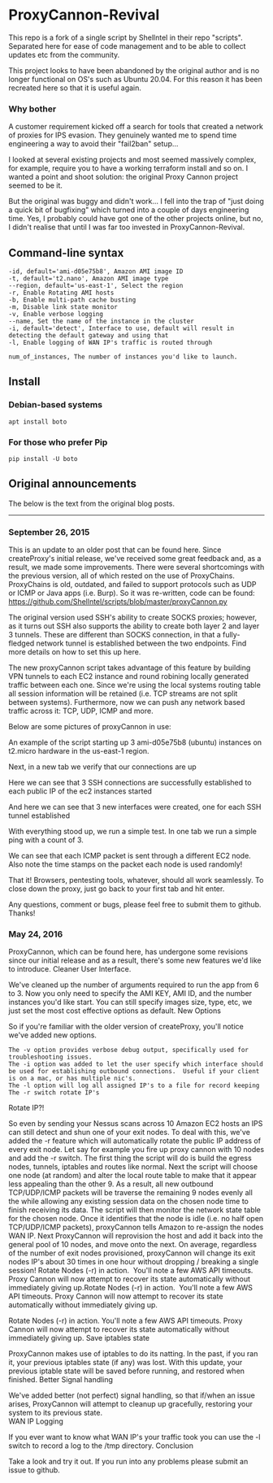 # ProxyCannon-Revival
This repo is a fork of a single script by Shellntel in their repo "scripts".  Separated here for ease of code management and to be able to collect updates etc from the community.

This project looks to have been abandoned by the original author and is no longer functional on OS's such as Ubuntu 20.04.  For this reason it has been recreated here so that it is useful again.

### Why bother

A customer requirement kicked off a search for tools that created a network of proxies for IPS evasion.  They genuinely wanted me to spend time engineering a way to avoid their "fail2ban" setup...

I looked at several existing projects and most seemed massively complex, for example, require you to have a working terraform install and so on.  I wanted a point and shoot solution: the original Proxy Cannon project seemed to be it.

But the original was buggy and didn't work...  I fell into the trap of "just doing a quick bit of bugfixing" which turned into a couple of days engineering time.  Yes, I probably could have got one of the other projects online, but no, I didn't realise that until I was far too invested in ProxyCannon-Revival.

## Command-line syntax

````
-id, default='ami-d05e75b8', Amazon AMI image ID
-t, default='t2.nano', Amazon AMI image type
--region, default='us-east-1', Select the region
-r, Enable Rotating AMI hosts
-b, Enable multi-path cache busting
-m, Disable link state monitor
-v, Enable verbose logging
--name, Set the name of the instance in the cluster
-i, default='detect', Interface to use, default will result in detecting the default gateway and using that
-l, Enable logging of WAN IP's traffic is routed through

num_of_instances, The number of instances you'd like to launch.
````

## Install

### Debian-based systems

```apt install boto```

### For those who prefer Pip

```pip install -U boto```


## Original announcements

The below is the text from the original blog posts.

------------ 

### September 26, 2015

This is an update to an older post that can be found here.  Since createProxy's initial release, we've received some great feedback and, as a result, we made some improvements.   There were several shortcomings with the previous version, all of which rested on the use of ProxyChains.  ProxyChains is old, outdated, and failed to support  protocols such as  UDP or ICMP or Java apps (i.e. Burp).  So it was re-written, code can be found: https://github.com/Shellntel/scripts/blob/master/proxyCannon.py

The original version used SSH's ability to create SOCKS proxies; however, as it turns out SSH also supports the ability to create both layer 2 and layer 3 tunnels.  These are different than SOCKS connection, in that a fully-fledged network tunnel is established between the two endpoints.  Find more details on how to set this up here.

The new proxyCannon script takes advantage of this feature by building VPN tunnels to each EC2 instance and round robining locally generated traffic between each one.  Since we're using the local systems routing table all session information will be retained (i.e. TCP streams are not split between systems).  Furthermore, now we can push any network based traffic across it: TCP, UDP, ICMP and more. 

Below are some pictures of proxyCannon in use:

An example of the script starting up 3 ami-d05e75b8 (ubuntu) instances on t2.micro hardware in the us-east-1 region.

Next, in a new tab we verify that our connections are up

Here we can see that 3 SSH connections are successfully established to each public IP of the ec2 instances started

And here we can see that 3 new interfaces were created, one for each SSH tunnel established

With everything stood up, we run a simple test.  In one tab we run a simple ping with a count of 3.  

We can see that each ICMP packet is sent through a different EC2 node.  Also note the time stamps on the packet each node is used randomly!

That it!  Browsers, pentesting tools, whatever, should all work seamlessly.  To close down the proxy, just go back to your first tab and hit enter.

Any questions, comment or bugs, please feel free to submit them to github.  Thanks!


### May 24, 2016

ProxyCannon, which can be found here, has undergone some revisions since our initial release and as a result, there's some new features we'd like to introduce.
Cleaner User Interface.  

We've cleaned up the number of arguments required to run the app from 6 to 3.  Now you only need to specify the AMI KEY, AMI ID, and the number instances you'd like start. You can still specify images size, type, etc, we just set the most cost effective options as default.
New Options

So if you're familiar with the older version of createProxy, you'll notice we've added new options.  

    The -v option provides verbose debug output, specifically used for troubleshooting issues.
    The -i option was added to let the user specify which interface should be used for establishing outbound connections.  Useful if your client is on a mac, or has multiple nic's.
    The -l option will log all assigned IP's to a file for record keeping 
    The -r switch rotate IP's

Rotate IP?!

So even by sending your Nessus scans across 10 Amazon EC2 hosts an IPS can still detect and shun one of your exit nodes. To deal with this, we've added the -r feature which will automatically rotate the public IP address of every exit node. Let say for example you fire up proxy cannon with 10 nodes and add the -r switch.  The first thing the script will do is build the egress nodes, tunnels, iptables and routes like normal.  Next the script will choose one node (at random) and alter the local route table to make that it appear less appealing than the other 9.  As a result, all new outbound TCP/UDP/ICMP packets will be traverse the remaining 9 nodes evenly all the while allowing any existing session data on the chosen node time to finish receiving its data. The script will then monitor the network state table for the chosen node. Once it identifies that the node is idle (i.e. no half open TCP/UDP/ICMP packets), proxyCannon tells Amazon to re-assign the nodes WAN IP. Next ProxyCannon will reprovision the host and add it back into the general pool of 10 nodes, and move onto the next.  On average, regardless of the number of exit nodes provisioned, proxyCannon will change its exit nodes IP's about 30 times in one hour without dropping / breaking a single session!
Rotate Nodes (-r) in action. &nbsp;You'll note a few AWS API timeouts. Proxy Cannon will now attempt to recover its state automatically without immediately giving up.Rotate Nodes (-r) in action. &nbsp;You'll note a few AWS API timeouts. Proxy Cannon will now attempt to recover its state automatically without immediately giving up.

Rotate Nodes (-r) in action.  You'll note a few AWS API timeouts. Proxy Cannon will now attempt to recover its state automatically without immediately giving up.
Save iptables state

ProxyCannon makes use of iptables to do its natting. In the past, if you ran it, your previous iptables state (if any) was lost. With this update, your previous iptable state will be saved before running, and restored when finished. 
Better Signal handling

We've added better (not perfect) signal handling, so that if/when an issue arises, ProxyCannon will attempt to cleanup up gracefully, restoring your system to its previous state.  
WAN IP Logging

If you ever want to know what WAN IP's your traffic took you can use the -l switch to record a log to the /tmp directory. 
Conclusion

Take a look and try it out.  If you run into any problems please submit an issue to github.
